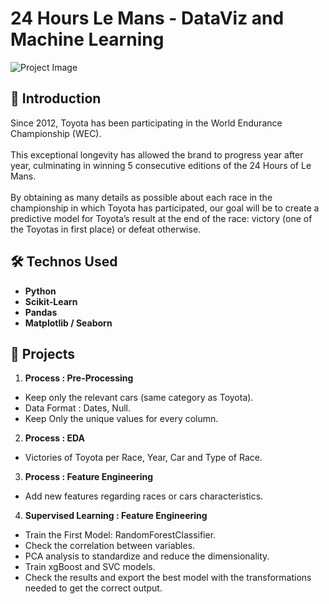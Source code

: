 # 24 Hours Le Mans - DataViz and Machine Learning

![Project Image](https://scene7.toyota.eu/is/image/toyotaeurope/wec-2022-rd.3-1080:Medium-Landscape?ts=1663076364197&resMode=sharp2&op_usm=1.75,0.3,2,0)

## 🚀 Introduction

Since 2012, Toyota has been participating in the World Endurance Championship (WEC).<br><br>
This exceptional longevity has allowed the brand to progress year after year, culminating in winning 5 consecutive editions of the 24 Hours of Le Mans.<br><br>
By obtaining as many details as possible about each race in the championship in which Toyota has participated, our goal will be to create a predictive model for Toyota’s result at the end of the race: victory (one of the Toyotas in first place) or defeat otherwise.

## 🛠️ Technos Used

- **Python**
- **Scikit-Learn**
- **Pandas**
- **Matplotlib / Seaborn**

## 🔑 Projects 

1. **Process : Pre-Processing**
- Keep only the relevant cars (same category as Toyota).
- Data Format : Dates, Null.
- Keep Only the unique values for every column.

2. **Process : EDA**
- Victories of Toyota per Race, Year, Car and Type of Race.

3. **Process : Feature Engineering**
- Add new features regarding races or cars characteristics.

4. **Supervised Learning : Feature Engineering**
- Train the First Model: RandomForestClassifier.
- Check the correlation between variables.
- PCA analysis to standardize and reduce the dimensionality.
- Train xgBoost and SVC models.
- Check the results and export the best model with the transformations needed to get the correct output.
